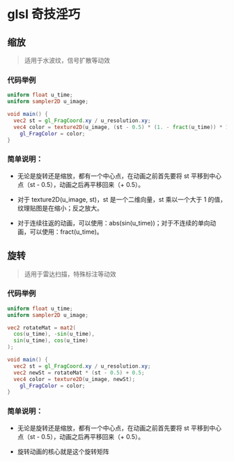 # glsl 奇技淫巧

## 缩放

> 适用于水波纹，信号扩散等动效

### 代码举例

```glsl
uniform float u_time;
uniform sampler2D u_image;

void main() {
  vec2 st = gl_FragCoord.xy / u_resolution.xy;
  vec4 color = texture2D(u_image, (st - 0.5) * (1. - fract(u_time)) * 10.0 + 0.5);
	gl_FragColor = color;
}
```

### 简单说明：

* 无论是旋转还是缩放，都有一个中心点，在动画之前首先要将 st 平移到中心点（st - 0.5），动画之后再平移回来（+ 0.5）。

* 对于 texture2D(u_image, st)，st 是一个二维向量，st 乘以一个大于 1 的值，纹理贴图是在缩小；反之放大。

* 对于连续往返的动画，可以使用：abs(sin(u_time))；对于不连续的单向动画，可以使用：fract(u_time)。

## 旋转

> 适用于雷达扫描，特殊标注等动效

### 代码举例

```glsl
uniform float u_time;
uniform sampler2D u_image;

vec2 rotateMat = mat2(
  cos(u_time), -sin(u_time),
  sin(u_time), cos(u_time)
);

void main() {
  vec2 st = gl_FragCoord.xy / u_resolution.xy;
  vec2 newSt = rotateMat * (st - 0.5) + 0.5;
  vec4 color = texture2D(u_image, newSt);
	gl_FragColor = color;
}
```

### 简单说明：

* 无论是旋转还是缩放，都有一个中心点，在动画之前首先要将 st 平移到中心点（st - 0.5），动画之后再平移回来（+ 0.5）。

* 旋转动画的核心就是这个旋转矩阵
